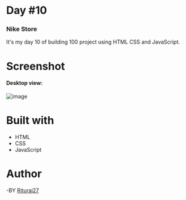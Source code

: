# Day #10

### Nike Store

It's my day 10 of building 100 project using HTML CSS and JavaScript.

# Screenshot

#### Desktop view:
![image](https://github.com/Rituraj27/Day-10-Nike-Store/assets/104149080/b1f06e0f-d9ea-4018-8298-3f0a8dc6f092)

# Built with
* HTML
* CSS
* JavaScript

# Author
-BY <a href="https://github.com/Rituraj27">Rituraj27</a>
